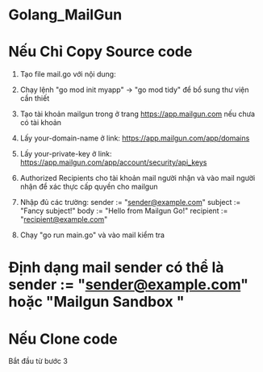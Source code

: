 # Golang_MailGun
# Nếu Chỉ Copy Source code
1. Tạo file mail.go với nội dung:

<!-- 

package main
import (
	"context"
	"fmt"
	"log"
	"time"

	"github.com/mailgun/mailgun-go/v4"
)

var yourDomain string = "your-domain-name" 
var privateAPIKey string = "your-private-key"

func main() {
	mg := mailgun.NewMailgun(yourDomain, privateAPIKey)

	sender := "sender@example.com"
	subject := "Fancy subject!"
	body := "Hello from Mailgun Go!"
	recipient := "recipient@example.com"
	message := mg.NewMessage(sender, subject, body, recipient)

	ctx, cancel := context.WithTimeout(context.Background(), time.Second*10)
	defer cancel()

	// Send the message with a 10 second timeout
	resp, id, err := mg.Send(ctx, message)

	if err != nil {
		log.Fatal(err)
	}

	fmt.Printf("ID: %s Resp: %s\n", id, resp)
} 

-->

2. Chạy lệnh "go mod init myapp" -> "go mod tidy" để bổ sung thư viện cần thiết

3. Tạo tài khoản mailgun trong ở trang https://app.mailgun.com nếu chưa có tài khoản

4. Lấy your-domain-name ở link: https://app.mailgun.com/app/domains

5. Lấy your-private-key ở link: https://app.mailgun.com/app/account/security/api_keys

6. Authorized Recipients cho tài khoản mail người nhận và vào mail người nhận để xác thực cấp quyền cho mailgun

7. Nhập đủ các trường:
    sender := "sender@example.com"
	subject := "Fancy subject!"
	body := "Hello from Mailgun Go!"
	recipient := "recipient@example.com"

8. Chạy "go run main.go" và vào mail kiểm tra

# Định dạng mail sender có thể là sender := "sender@example.com" hoặc "Mailgun Sandbox <your-domain-name>"

# Nếu Clone code
Bắt đầu từ bước 3

